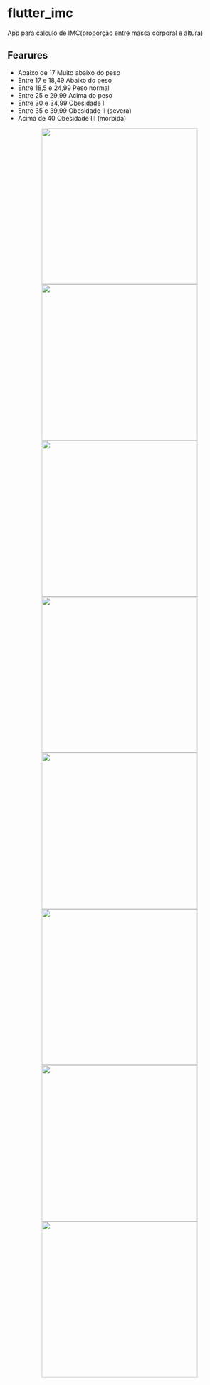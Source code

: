 # flutter_imc

App para calculo de IMC(proporção entre massa corporal e altura)

## Fearures

- Abaixo de 17	Muito abaixo do peso
- Entre 17 e 18,49	Abaixo do peso
- Entre 18,5 e 24,99	Peso normal
- Entre 25 e 29,99	Acima do peso
- Entre 30 e 34,99	Obesidade I
- Entre 35 e 39,99	Obesidade II (severa)
- Acima de 40	Obesidade III (mórbida)

<p align="center">
  <img src="https://github.com/NoctuRaven/IMC/blob/main/assets/images/print/1.png?raw=true" width="350">
  <img src="https://github.com/NoctuRaven/IMC/blob/main/assets/images/print/2.png?raw=true" width="350">
  <img src="https://github.com/NoctuRaven/IMC/blob/main/assets/images/print/3.png?raw=true" width="350">
  <img src="https://github.com/NoctuRaven/IMC/blob/main/assets/images/print/4.png?raw=true" width="350">
  <img src="https://github.com/NoctuRaven/IMC/blob/main/assets/images/print/5.png?raw=true" width="350">
  <img src="https://github.com/NoctuRaven/IMC/blob/main/assets/images/print/6.png?raw=true" width="350">
  <img src="https://github.com/NoctuRaven/IMC/blob/main/assets/images/print/7.png?raw=true" width="350">
  <img src="https://github.com/NoctuRaven/IMC/blob/main/assets/images/print/8.png?raw=true" width="350">
</p>

